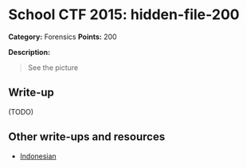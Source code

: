 # School CTF 2015: hidden-file-200

**Category:** Forensics
**Points:** 200

**Description:**
>See the picture

## Write-up

(TODO)

## Other write-ups and resources

* [Indonesian](http://www.hasnydes.us/2015/05/schoolctf-hidden-file-200pts/) 
